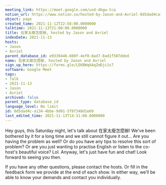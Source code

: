 ```yaml
---
meeting_link: https://meet.google.com/uxd-dkgw-tca
notion_url: https://www.notion.so/hosted-by-Jason-and-Avriel-0d5dad4ca1344bbe9d015f8f348d1e69
object: page
created_time: 2021-11-12T22:58:00.0000000
talktime: 2021-11-13T21:00:00.0000000
title: 在家太廢怎麼辦, hosted by Jason and Avriel
indexDate: 2021-11-13
hosts:
- Jason
- Avriel
parent_database_id: e9339446-880f-4ef0-8ad7-8ad1f507dded
name: 在家太廢怎麼辦, hosted by Jason and Avriel
sign_up_here: https://forms.gle/LEKBWqkAqZmDjc1s7
software: Google Meet
tags:
- Talk
- 2021-11-13
- Jason
- Avriel
archived: false
parent_type: database_id
language_level: No limit
id: 0d5dad4c-a134-4bbe-9d01-5f8f348d1e69
last_edited_time: 2021-11-13T14:31:00.0000000
---
```





Hey guys, this Saturday night, let's talk about 在家太廢怎麼辦! We've been bothered by it for a long time and we still cannot figure it out... Are you having the problem as well? Or do you have any tips to resolve this sort of problem? Or are you just wanting to practise English or listen to the co-host's beautiful voice? Lol. Anyway, let's just have fun and chat! Look forward to seeing you then. 

If you have any other questions, please contact the hosts. Or fill in the feedback form we provide at the end of each show. In either way, we’ll be able to know your demands and contact you individually.







